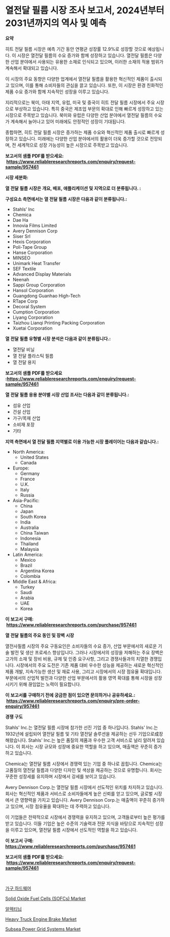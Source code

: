 <p><h1>열전달 필름 시장 조사 보고서, 2024년부터 2031년까지의 역사 및 예측</h1></p><p><strong>요약</strong></p>
<p><p>히트 전달 필름 시장은 예측 기간 동안 연평균 성장률 12.9%로 성장할 것으로 예상됩니다. 이 시장은 열전달 필름의 수요 증가와 함께 성장하고 있습니다. 열전달 필름은 다양한 산업 분야에서 사용되는 유용한 소재로 인식되고 있으며, 이러한 소재의 적용 범위가 계속해서 확대되고 있습니다.</p><p>이 시장의 주요 동향은 다양한 업계에서 열전달 필름을 활용한 혁신적인 제품이 출시되고 있으며, 이를 통해 소비자들의 관심을 끌고 있습니다. 또한, 이 시장은 환경 친화적인 제품 수요 증가와 함께 지속적인 성장을 이루고 있습니다.</p><p>지리적으로는 북미, 아태 지역, 유럽, 미국 및 중국이 히트 전달 필름 시장에서 주요 시장으로 부상하고 있습니다. 특히 중국은 제조업 부문의 확대로 인해 빠르게 성장하고 있는 시장으로 주목받고 있습니다. 북미와 유럽은 다양한 산업 분야에서 열전달 필름의 수요가 계속해서 늘어나고 있어 미래에도 안정적인 성장이 기대됩니다.</p><p>종합하면, 히트 전달 필름 시장은 증가하는 제품 수요와 혁신적인 제품 출시로 빠르게 성장하고 있습니다. 미래에는 다양한 산업 분야에서의 활용이 더욱 증가할 것으로 전망되며, 전 세계적으로 성장 가능성이 높은 시장으로 주목받고 있습니다.</p></p>
<p><strong>보고서의 샘플 PDF를 받으세요: &nbsp;<a href="https://www.reliableresearchreports.com/enquiry/request-sample/957461">https://www.reliableresearchreports.com/enquiry/request-sample/957461</a></strong></p>
<p><strong>시장 세분화:</strong></p>
<p><strong> 열 전달 필름 시장은 개요, 배포, 애플리케이션 및 지역으로 더 분류됩니다. :</strong></p>
<p><strong>구성요소 측면에서는 열 전달 필름 시장은 다음과 같이 분류됩니다.:</strong></p>
<p><ul><li>Stahls’ Inc</li><li>Chemica</li><li>Dae Ha</li><li>Innovia Films Limited</li><li>Avery Dennison Corp</li><li>Siser Srl</li><li>Hexis Corporation</li><li>Poli-Tape Group</li><li>Hanse Corporation</li><li>MINSEO</li><li>Unimark Heat Transfer</li><li>SEF Textile</li><li>Advanced Display Materials</li><li>Neenah</li><li>Sappi Group Corporation</li><li>Hansol Corporation</li><li>Guangdong Guanhao High-Tech</li><li>RTape Corp</li><li>Decoral System</li><li>Cumption Corporation</li><li>Liyang Corporation</li><li>Taizhou Lianqi Printing Packing Corporation</li><li>Xuetai Corporation</li></ul></p>
<p><strong> 열 전달 필름 유형별 시장 분석은 다음과 같이 분류됩니다.:</strong></p>
<p><ul><li>열전달 비닐</li><li>열 전달 플라스틱 필름</li><li>열 전달 용지</li></ul></p>
<p><strong>보고서의 샘플 PDF를 받으세요 :<a href="https://www.reliableresearchreports.com/enquiry/request-sample/957461">https://www.reliableresearchreports.com/enquiry/request-sample/957461</a></strong></p>
<p><strong> 열 전달 필름 응용 분야별 시장 산업 조사는 다음과 같이 분류됩니다.:</strong></p>
<p><ul><li>섬유 산업</li><li>건설 산업</li><li>가구/목재 산업</li><li>소비재 포장</li><li>기타</li></ul></p>
<p><strong>지역 측면에서 열 전달 필름 지역별로 이용 가능한 시장 플레이어는 다음과 같습니다.:</strong></p>
<p><ul>
    <li>
        North America:
        <ul>
            <li>United States</li>
            <li>Canada</li>
        </ul>
    </li>
    <li>
        Europe:
        <ul>
            <li>Germany</li>
            <li>France</li>
            <li>U.K.</li>
            <li>Italy</li>
            <li>Russia</li>
        </ul>
    </li>
    <li>
        Asia-Pacific:
        <ul>
            <li>China</li>
            <li>Japan</li>
            <li>South Korea</li>
            <li>India</li>
            <li>Australia</li>
            <li>China Taiwan</li>
            <li>Indonesia</li>
            <li>Thailand</li>
            <li>Malaysia</li>
        </ul>
    </li>
    <li>
        Latin America:
        <ul>
            <li>Mexico</li>
            <li>Brazil</li>
            <li>Argentina Korea</li>
            <li>Colombia</li>
        </ul>
    </li>
    <li>
        Middle East & Africa:
        <ul>
            <li>Turkey</li>
            <li>Saudi</li>
            <li>Arabia</li>
            <li>UAE</li>
            <li>Korea</li>
        </ul>
    </li>
    </ul></p>
<p><strong>이 보고서 구매: &nbsp;<a href="https://www.reliableresearchreports.com/purchase/957461">https://www.reliableresearchreports.com/purchase/957461</a></strong></p>
<p><strong>열 전달 필름의 주요 동인 및 장벽 시장</strong></p>
<p><p>열전사필름 시장의 주요 구동요인은 소비자들의 수요 증가, 산업 부문에서의 새로운 기술 발전 및 생산 프로세스 향상입니다. 그러나 시장에서의 성장을 저해하는 주요 장벽은 고가의 소재 및 장비 비용, 규제 및 인증 요구사항, 그리고 경쟁사들과의 치열한 경쟁입니다. 시장에서의 주요 도전은 기존 제품 대비 우수한 성능을 제공하는 새로운 혁신적인 제품 개발, 지속가능한 생산 및 재료 사용, 그리고 시장에서의 시장 점유율 확대입니다.부문에서의 산업적 발전과 다양한 산업 부문에서의 활용 영역 확대를 통해 시장을 성장시키기 위해 끊임없는 노력이 필요합니다.</p></p>
<p><strong>이 보고서를 구매하기 전에 궁금한 점이 있으면 문의하거나 공유하세요.: &nbsp;<a href="https://www.reliableresearchreports.com/enquiry/pre-order-enquiry/957461">https://www.reliableresearchreports.com/enquiry/pre-order-enquiry/957461</a></strong></p>
<p><strong>경쟁 구도</strong></p>
<p><p>Stahls' Inc.는 열전달 필름 시장에 참가한 선진 기업 중 하나입니다. Stahls' Inc.는 1932년에 설립되어 열전달 필름 및 기타 열전달 솔루션을 제공하는 선두 기업으로成장해왔습니다. Stahls' Inc.는 높은 품질의 제품과 우수한 고객 서비스로 널리 알려져 있습니다. 이 회사는 시장 규모와 성장에 중요한 역할을 하고 있으며, 매출액은 꾸준히 증가하고 있습니다.</p><p>Chemica는 열전달 필름 시장에서 경쟁력 있는 기업 중 하나로 꼽힙니다. Chemica는 고품질의 열전달 필름과 다양한 디자인 및 색상을 제공하는 것으로 유명합니다. 회사는 꾸준한 성장세를 유지하며 시장에서 강세를 보이고 있습니다.</p><p>Avery Dennison Corp.는 열전달 필름 시장에서 선도적인 위치를 차지하고 있습니다. 회사는 혁신적인 제품과 서비스로 소비자들에게 높은 신뢰를 얻고 있으며, 글로벌 시장에서 큰 영향력을 가지고 있습니다. Avery Dennison Corp.는 매출액이 꾸준히 증가하고 있으며, 시장 점유율을 확대하는 데 주력하고 있습니다.</p><p>이 기업들은 전략적으로 시장에서 경쟁력을 유지하고 있으며, 고객들로부터 높은 평가를 받고 있습니다. 이들 기업은 높은 수준의 기술력과 전문 지식을 바탕으로 지속적인 성장을 이루고 있으며, 열전달 필름 시장에서 선도적인 역할을 하고 있습니다.</p></p>
<p><strong>이 보고서 구매: &nbsp; <a href="https://www.reliableresearchreports.com/purchase/957461">https://www.reliableresearchreports.com/purchase/957461</a></strong></p>
<p><strong>보고서의 샘플 PDF를 받으세요: &nbsp;<a href="https://www.reliableresearchreports.com/enquiry/request-sample/957461">https://www.reliableresearchreports.com/enquiry/request-sample/957461</a></strong><strong></strong></p>
<p>&nbsp;</p>
<p><p><a href="https://github.com/fredrickeglers/Market-Research-Report-List-1/blob/main/123210415692.md">가구 하드웨어</a></p><p><a href="https://github.com/Chiragrp22/Market-Research-Report-List-4/blob/main/solid-oxide-fuel-cells-sofcs-market.md">Solid Oxide Fuel Cells (SOFCs) Market</a></p><p><a href="https://medium.com/@percymckty3ytenzie89676/%EC%95%8C%EB%A0%89%ED%8B%B0%EB%8B%99-%EC%8B%9C%EC%9E%A5-%EC%A1%B0%EC%82%AC-%EB%B3%B4%EA%B3%A0%EC%84%9C-%EA%B7%B8-%EC%97%AD%EC%82%AC-%EB%B0%8F-2024%EB%85%84%EB%B6%80%ED%84%B0-2031%EB%85%84%EA%B9%8C%EC%A7%80%EC%9D%98-%EC%98%88%EC%B8%A1-bd22daeaa851">알렉티닙</a></p><p><a href="https://issuu.com/reportprime-2/docs/heavy-truck-engine-brake-market-size-2030.pptx">Heavy Truck Engine Brake Market</a></p><p><a href="https://github.com/derrinmiltonellis35gcl/Market-Research-Report-List-2/blob/main/subsea-power-grid-systems-market.md">Subsea Power Grid Systems Market</a></p></p>